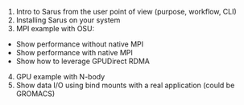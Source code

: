 1. Intro to Sarus from the user point of view (purpose, workflow, CLI)
2. Installing Sarus on your system
3. MPI example with OSU:
  - Show performance without native MPI
  - Show performance with native MPI
  - Show how to leverage GPUDirect RDMA
4. GPU example with N-body
5. Show data I/O using bind mounts with a real application (could be GROMACS)
